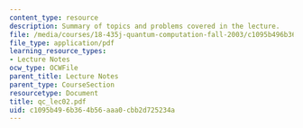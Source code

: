 ```yaml
---
content_type: resource
description: Summary of topics and problems covered in the lecture.
file: /media/courses/18-435j-quantum-computation-fall-2003/c1095b496b364b56aaa0cbb2d725234a_qc_lec02.pdf
file_type: application/pdf
learning_resource_types:
- Lecture Notes
ocw_type: OCWFile
parent_title: Lecture Notes
parent_type: CourseSection
resourcetype: Document
title: qc_lec02.pdf
uid: c1095b49-6b36-4b56-aaa0-cbb2d725234a
---
```

